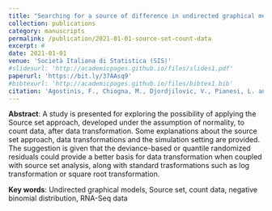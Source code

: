 ```yaml
---
title: "Searching for a source of difference in undirected graphical models for count data: an empirical study"
collection: publications
category: manuscripts
permalink: /publication/2021-01-01-source-set-count-data
excerpt: #
date: 2021-01-01
venue: 'Società Italiana di Statistica (SIS)'
#slidesurl: 'http://academicpages.github.io/files/slides1.pdf'
paperurl: 'https://bit.ly/37AAsq9'
#bibtexurl: 'http://academicpages.github.io/files/bibtex1.bib'
citation: 'Agostinis, F., Chiogna, M., Djordjilovic, V., Pianesi, L. and Romualdi, C. (2021). &quot;Paper Title Number 1.&quot; <i>Book of short papers. SIS - Società Italiana di Statistica, 689-694</i>.'
---
```

**Abstract**: A study is presented for exploring the possibility of applying the Source set approach, developed under the assumption of normality, to count data, after
data transformation. Some explanations about the source set approach, data transformations and the simulation setting are provided. The suggestion is given that the deviance-based or quantile randomized residuals could provide a better basis
for data transformation when coupled with source set analysis, along with standard trasformations such as log transformation or square root transformation.

**Key words**: Undirected graphical models, Source set, count data, negative binomial distribution, RNA-Seq data